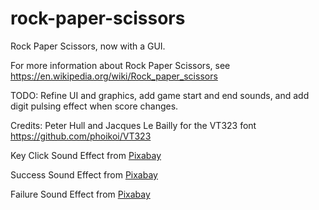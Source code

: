 # rock-paper-scissors
Rock Paper Scissors, now with a GUI.

For more information about Rock Paper Scissors, see
https://en.wikipedia.org/wiki/Rock_paper_scissors


TODO: Refine UI and graphics, add game start and end sounds, and
add digit pulsing effect when score changes.


Credits:
Peter Hull and Jacques Le Bailly for the VT323 font
https://github.com/phoikoi/VT323

Key Click Sound Effect from <a href="https://pixabay.com/sound-effects/?utm_source=link-attribution&amp;utm_medium=referral&amp;utm_campaign=music&amp;utm_content=101812">Pixabay</a>

Success Sound Effect from <a href="https://pixabay.com/?utm_source=link-attribution&amp;utm_medium=referral&amp;utm_campaign=music&amp;utm_content=6297">Pixabay</a>

Failure Sound Effect from <a href="https://pixabay.com/sound-effects/?utm_source=link-attribution&amp;utm_medium=referral&amp;utm_campaign=music&amp;utm_content=7184">Pixabay</a>
